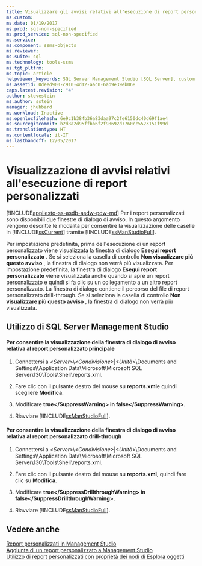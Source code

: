 ```yaml
---
title: Visualizzare gli avvisi relativi all'esecuzione di report personalizzati | Microsoft Docs
ms.custom: 
ms.date: 01/19/2017
ms.prod: sql-non-specified
ms.prod_service: sql-non-specified
ms.service: 
ms.component: ssms-objects
ms.reviewer: 
ms.suite: sql
ms.technology: tools-ssms
ms.tgt_pltfrm: 
ms.topic: article
helpviewer_keywords: SQL Server Management Studio [SQL Server], custom reports
ms.assetid: 0deed900-c910-4d12-aac0-6ab9e39eb068
caps.latest.revision: "4"
author: stevestein
ms.author: sstein
manager: jhubbard
ms.workload: Inactive
ms.openlocfilehash: 6e9c1b384b36a83daa97c2fe6150dc40d69f1ae4
ms.sourcegitcommit: b2d8a2d95ffbb6f2f98692d7760cc5523151f99d
ms.translationtype: HT
ms.contentlocale: it-IT
ms.lasthandoff: 12/05/2017
---
```

# <a name="unsuppress-run-custom-report-warnings"></a>Visualizzazione di avvisi relativi all'esecuzione di report personalizzati
[!INCLUDE[appliesto-ss-asdb-asdw-pdw-md](../../includes/appliesto-ss-asdb-asdw-pdw-md.md)] Per i report personalizzati sono disponibili due finestre di dialogo di avviso. In questo argomento vengono descritte le modalità per consentire la visualizzazione delle caselle in [!INCLUDE[ssCurrent](../../includes/sscurrent_md.md)] tramite [!INCLUDE[ssManStudioFull](../../includes/ssmanstudiofull_md.md)].  
  
Per impostazione predefinita, prima dell'esecuzione di un report personalizzato viene visualizzata la finestra di dialogo **Esegui report personalizzato** . Se si seleziona la casella di controllo **Non visualizzare più questo avviso** , la finestra di dialogo non verrà più visualizzata. Per impostazione predefinita, la finestra di dialogo **Esegui report personalizzato** viene visualizzata anche quando si apre un report personalizzato e quindi si fa clic su un collegamento a un altro report personalizzato. La finestra di dialogo contiene il percorso del file di report personalizzato drill-through. Se si seleziona la casella di controllo **Non visualizzare più questo avviso** , la finestra di dialogo non verrà più visualizzata.  
  
## <a name="SSMSProcedure"></a>Utilizzo di SQL Server Management Studio  
  
#### <a name="to-unsuppress-the-main-custom-report-warning-dialog-box"></a>Per consentire la visualizzazione della finestra di dialogo di avviso relativa al report personalizzato principale  
  
1.  Connettersi a \<*Server*>\\<*Condivisione*>|\<*Unità*>\Documents and Settings\\<UserProfile>\Application Data\Microsoft\Microsoft SQL Server\130\Tools\Shell\reports.xml.  
  
2.  Fare clic con il pulsante destro del mouse su **reports.xml**e quindi scegliere **Modifica**.  
  
3.  Modificare **<SuppressWarning>true\<\/SuppressWarning> in <SuppressWarning>false\<\/SuppressWarning>**.  
  
4.  Riavviare [!INCLUDE[ssManStudioFull](../../includes/ssmanstudiofull_md.md)].  
  
#### <a name="to-unsuppress-the-drill-through-custom-report-warning-dialog-box"></a>Per consentire la visualizzazione della finestra di dialogo di avviso relativa al report personalizzato drill-through  
  
1.  Connettersi a \<*Server*>\\<*Condivisione*>|\<*Unità*>\Documents and Settings\\<UserProfile>\Application Data\Microsoft\Microsoft SQL Server\130\Tools\Shell\reports.xml.  
  
2.  Fare clic con il pulsante destro del mouse su **reports.xml**, quindi fare clic su **Modifica**.  
  
3.  Modificare **<SuppressDrillthroughWarning>true\<\/SuppressDrillthroughWarning> in <SuppressDrillthroughWarning>false\<\/SuppressDrillthroughWarning>**.  
  
4.  Riavviare [!INCLUDE[ssManStudioFull](../../includes/ssmanstudiofull_md.md)].  
  
## <a name="see-also"></a>Vedere anche  
[Report personalizzati in Management Studio](../../ssms/object/custom-reports-in-management-studio.md)  
[Aggiunta di un report personalizzato a Management Studio](../../ssms/object/add-a-custom-report-to-management-studio.md)  
[Utilizzo di report personalizzati con proprietà dei nodi di Esplora oggetti](../../ssms/object/use-custom-reports-with-object-explorer-node-properties.md)  
  
